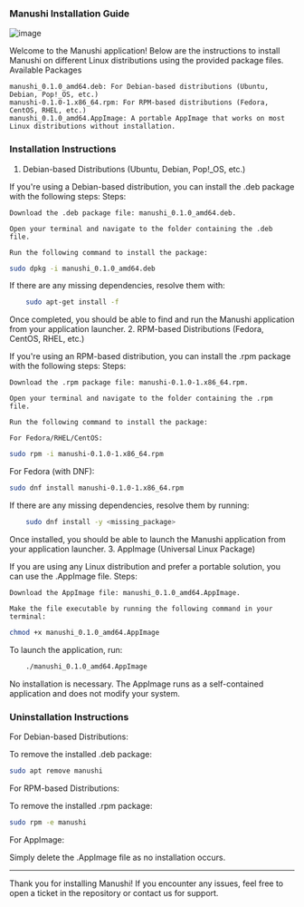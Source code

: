 ### Manushi Installation Guide
![image](https://github.com/user-attachments/assets/f977d218-6a8c-4c2f-924f-45f938716f2f)

Welcome to the Manushi application! Below are the instructions to install Manushi on different Linux distributions using the provided package files.
Available Packages

    manushi_0.1.0_amd64.deb: For Debian-based distributions (Ubuntu, Debian, Pop!_OS, etc.)
    manushi-0.1.0-1.x86_64.rpm: For RPM-based distributions (Fedora, CentOS, RHEL, etc.)
    manushi_0.1.0_amd64.AppImage: A portable AppImage that works on most Linux distributions without installation.

### Installation Instructions
1. Debian-based Distributions (Ubuntu, Debian, Pop!_OS, etc.)

If you're using a Debian-based distribution, you can install the .deb package with the following steps:
Steps:

    Download the .deb package file: manushi_0.1.0_amd64.deb.

    Open your terminal and navigate to the folder containing the .deb file.

    Run the following command to install the package:

```bash
sudo dpkg -i manushi_0.1.0_amd64.deb
```

If there are any missing dependencies, resolve them with:

```bash
    sudo apt-get install -f
```

Once completed, you should be able to find and run the Manushi application from your application launcher.
2. RPM-based Distributions (Fedora, CentOS, RHEL, etc.)

If you're using an RPM-based distribution, you can install the .rpm package with the following steps:
Steps:

    Download the .rpm package file: manushi-0.1.0-1.x86_64.rpm.

    Open your terminal and navigate to the folder containing the .rpm file.

    Run the following command to install the package:

    For Fedora/RHEL/CentOS:

```bash
sudo rpm -i manushi-0.1.0-1.x86_64.rpm
```

For Fedora (with DNF):

```bash
sudo dnf install manushi-0.1.0-1.x86_64.rpm
```

If there are any missing dependencies, resolve them by running:

```bash
    sudo dnf install -y <missing_package>
```

Once installed, you should be able to launch the Manushi application from your application launcher.
3. AppImage (Universal Linux Package)

If you are using any Linux distribution and prefer a portable solution, you can use the .AppImage file.
Steps:

    Download the AppImage file: manushi_0.1.0_amd64.AppImage.

    Make the file executable by running the following command in your terminal:

```bash
chmod +x manushi_0.1.0_amd64.AppImage
```
To launch the application, run:

```bash
    ./manushi_0.1.0_amd64.AppImage
```
No installation is necessary. The AppImage runs as a self-contained application and does not modify your system.

### Uninstallation Instructions
For Debian-based Distributions:

To remove the installed .deb package:

```bash
sudo apt remove manushi
```
For RPM-based Distributions:

To remove the installed .rpm package:

```bash
sudo rpm -e manushi
```
For AppImage:

Simply delete the .AppImage file as no installation occurs.

<hr />

Thank you for installing Manushi! If you encounter any issues, feel free to open a ticket in the repository or contact us for support.
